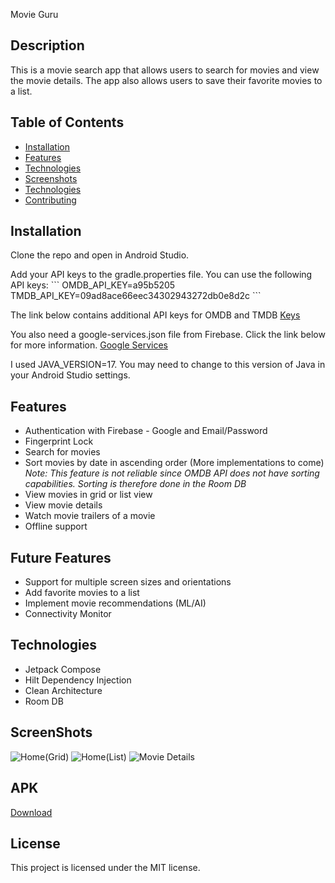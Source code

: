 Movie Guru

## Description
This is a movie search app that allows users to search for movies and view the movie details. The app also allows users to save their favorite movies to a list.

## Table of Contents
* [Installation](#installation)
* [Features](#features)
* [Technologies](#technologies)
* [Screenshots](#screenshots)
* [Technologies](#technologies)
* [Contributing](#contributing)

## Installation
Clone the repo and open in Android Studio.

Add your API keys to the gradle.properties file. You can use the following API keys: 
\`\`\`
OMDB_API_KEY=a95b5205
TMDB_API_KEY=09ad8ace66eec34302943272db0e8d2c
\`\`\`

The link below contains additional API keys for OMDB and TMDB
[Keys](https://github.com/rickylawson/freekeys/blob/master/index.js)

You also need a google-services.json file from Firebase. Click the link below for more information.
[Google Services](https://firebase.google.com/docs/android/setup)

I used JAVA_VERSION=17. You may need to change  to this version of Java in your Android Studio settings.

## Features
* Authentication with Firebase - Google and Email/Password
* Fingerprint Lock
* Search for movies
* Sort movies by date in ascending order (More implementations to come) _Note: This feature is not reliable since OMDB API does not have sorting capabilities. Sorting is therefore done in the Room DB_
* View movies in grid or list view
* View movie details
* Watch movie trailers of a movie
* Offline support

## Future Features
* Support for multiple screen sizes and orientations
* Add favorite movies to a list
* Implement movie recommendations (ML/AI)
* Connectivity Monitor

## Technologies
* Jetpack Compose
* Hilt Dependency Injection
* Clean Architecture
* Room DB

## ScreenShots
![Home(Grid)](https://github.com/Laurent-c4/MovieGuru/assets/43743544/1599fdfe-a6e4-427c-b017-9f2fbc27b167)
![Home(List)](https://github.com/Laurent-c4/MovieGuru/assets/43743544/0dc66cbb-afb3-49d2-bb8a-9a6095fbcd82)
![Movie Details](https://github.com/Laurent-c4/MovieGuru/assets/43743544/07fd45de-6cfc-4310-858c-c54ab51db21d)

## APK
[Download](https://drive.google.com/uc?export=download&id=1KLiR054c6jntHNAAu6lb88SwhMCwf72B)

## License
This project is licensed under the MIT license.